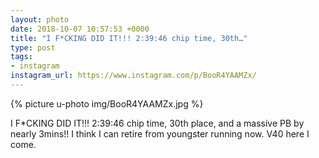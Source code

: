 ```yaml
---
layout: photo
date: 2018-10-07 10:57:53 +0000
title: "I F*CKING DID IT!!! 2:39:46 chip time, 30th…"
type: post
tags:
- instagram
instagram_url: https://www.instagram.com/p/BooR4YAAMZx/
---
```


{% picture u-photo img/BooR4YAAMZx.jpg %}

I F*CKING DID IT!!! 2:39:46 chip time, 30th place, and a massive PB by nearly 3mins!! I think I can retire from youngster running now. V40 here I come.
